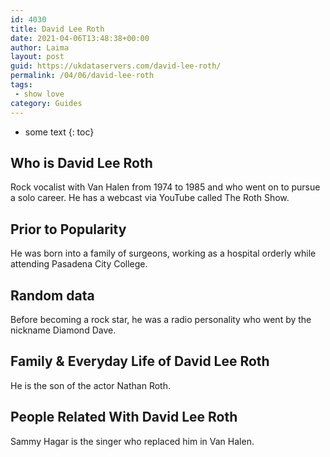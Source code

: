 ```yaml
---
id: 4030
title: David Lee Roth
date: 2021-04-06T13:48:38+00:00
author: Laima
layout: post
guid: https://ukdataservers.com/david-lee-roth/
permalink: /04/06/david-lee-roth
tags:
 - show love
category: Guides
---
```


* some text
{: toc}


## Who is David Lee Roth
                  
                  
                  
Rock vocalist with Van Halen from 1974 to 1985 and who went on to pursue a solo career. He has a webcast via YouTube called The Roth Show.
                  
              
            
              
            
                
                
                
## Prior to Popularity
                  
                  
                  
He was born into a family of surgeons, working as a hospital orderly while attending Pasadena City College.
                  
              
            
              
            
                
                
                
## Random data
                  
                  
                  
Before becoming a rock star, he was a radio personality who went by the nickname Diamond Dave.
                  
              
            
              
            
                
                
                
## Family & Everyday Life of David Lee Roth
                  
                  
                  
He is the son of the actor Nathan Roth.
                  
              
            
              
            
                
                
                
## People Related With David Lee Roth
                  
                  
                  
Sammy Hagar is the singer who replaced him in Van Halen.
                  
              
            
              
            
                
              
            
              
              
            
            
              
            
          
          
          